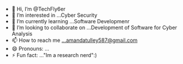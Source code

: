 - 👋 Hi, I’m @TechFly6er
- 👀 I’m interested in ...Cyber Security
- 🌱 I’m currently learning ...Software Developmenr
- 💞️ I’m looking to collaborate on ...Development of Software for Cyber Analysis
- 📫 How to reach me ...amandatulley587@gmail.com
- 😄 Pronouns: ...
- ⚡ Fun fact: ..."Im a research nerd":)

<!---
TechFly6er/TechFly6er is a ✨ special ✨ repository because its `README.md` (this file) appears on your GitHub profile.
You can click the Preview link to take a look at your changes.
--->
